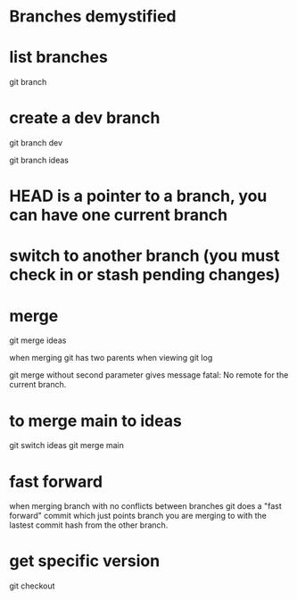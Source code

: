 # Branches demystified

# list branches
git branch

# create a dev branch
git branch dev

git branch ideas

# HEAD is a pointer to a branch, you can have one current branch

# switch to another branch (you must check in or stash pending changes)

# merge
git merge ideas

when merging git has two parents when viewing git log

git merge without second parameter gives message
fatal: No remote for the current branch.

# to merge main to ideas
git switch ideas
git merge main

# fast forward
when merging branch with no conflicts between branches git does a "fast forward" commit which just points branch you are merging to with the lastest commit hash from the other branch.

# get specific version
git checkout <hashid>

